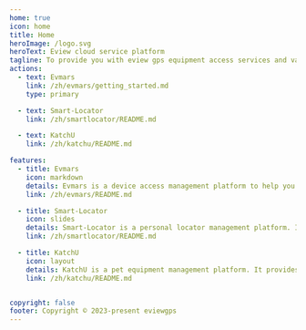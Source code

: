 ```yaml
---
home: true
icon: home
title: Home
heroImage: /logo.svg
heroText: Eview cloud service platform
tagline: To provide you with eview gps equipment access services and value-added services.
actions:
  - text: Evmars
    link: /zh/evmars/getting_started.md
    type: primary

  - text: Smart-Locator
    link: /zh/smartlocator/README.md

  - text: KatchU
    link: /zh/katchu/README.md

features:
  - title: Evmars
    icon: markdown
    details: Evmars is a device access management platform to help you manage eview gps devices. It is based on the basic platform of the Internet of Things, and can provide various APIs, which can help you quickly establish related business systems. 
    link: /zh/evmars/README.md

  - title: Smart-Locator
    icon: slides
    details: Smart-Locator is a personal locator management platform. It consists of hardware equipment, software services and data management system. Users can view the position and trajectory of the target in real time through the mobile APP or web page, and can also set up fences, alarm and other functions.
    link: /zh/smartlocator/README.md

  - title: KatchU
    icon: layout
    details: KatchU is a pet equipment management platform. It provides a variety of pet-related services, such as pet medical care, pet feeding advice, pet foster care, pet training, pet matching, pet supplies sales and so on.
    link: /zh/katchu/README.md


copyright: false
footer: Copyright © 2023-present eviewgps 
---
```




